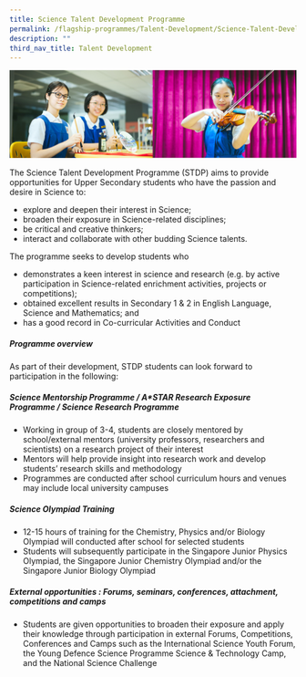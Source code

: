 ```yaml
---
title: Science Talent Development Programme
permalink: /flagship-programmes/Talent-Development/Science-Talent-Development-Programme/
description: ""
third_nav_title: Talent Development
---
```

![](/images/01%20Banner%20Photos/01%20subpage%20flagship-programme.jpg)

The Science Talent Development Programme (STDP) aims to provide opportunities for Upper Secondary students who have the passion and desire in Science to:  

*   explore and deepen their interest in Science;
*   broaden their exposure in Science-related disciplines;
*   be critical and creative thinkers;
*   interact and collaborate with other budding Science talents.

The programme seeks to develop students who  

*   demonstrates a keen interest in science and research (e.g. by active participation in Science-related enrichment activities, projects or competitions);  
*   obtained excellent results in Secondary 1 & 2 in English Language, Science and Mathematics; and  
*   has a good record in Co-curricular Activities and Conduct  
    
##### **Programme overview**<br>
As part of their development, STDP students can look forward to participation in the following:  

##### **Science Mentorship Programme / A*STAR Research Exposure Programme / Science Research Programme**

* Working in group of 3-4, students are closely mentored by school/external mentors (university professors, researchers and scientists) on a research project of their interest
* Mentors will help provide insight into research work and develop students’ research skills and methodology
* Programmes are conducted after school curriculum hours and venues may include local university campuses

##### **Science Olympiad Training**

* 12-15 hours of training for the Chemistry, Physics and/or Biology Olympiad will conducted after school for selected students
* Students will subsequently participate in the Singapore Junior Physics Olympiad, the Singapore Junior Chemistry Olympiad and/or the Singapore Junior Biology Olympiad

##### **External opportunities : Forums, seminars, conferences, attachment, competitions and camps**

* Students are given opportunities to broaden their exposure and apply their knowledge through participation in external Forums, Competitions, Conferences and Camps such as the International Science Youth Forum, the Young Defence Science Programme Science & Technology Camp, and the National Science Challenge
